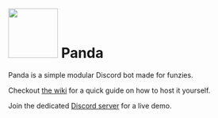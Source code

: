 # <img src="https://raw.github.com/PapyrusThePlant/MusicPanda/master/images/panda.jpg" width="100"> Panda

Panda is a simple modular Discord bot made for funzies.

Checkout [the wiki](https://github.com/PapyrusThePlant/Panda/wiki) for a quick guide on how to host it yourself.

Join the dedicated [Discord server](https://discord.gg/AvAsTHW) for a live demo.